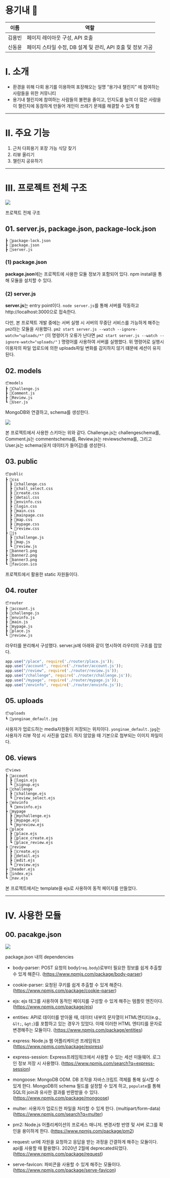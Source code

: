 # 용기내 🌱
|이름|역할|
|---|---|
|김용빈|페이지 레이아웃 구성, API 호출|
|신동윤|페이지 스타일 수정, DB 설계 및 관리, API 호출 및 정보 가공|


# Ⅰ. 소개
- 환경을 위해 다회 용기를 이용하여 포장해오는 일명 “용기내 챌린지” 에 참여하는 사람들을 위한 커뮤니티
- 용기내 챌린지에 참여하는 사람들의 불편을 줄이고, 인지도를 높여 더 많은 사람을 이 챌린지에 동참하게 만들어 개인이 쓰레기 문제를 해결할 수 있게 함

**********

# Ⅱ. 주요 기능
1. 근처 다회용기 포장 가능 식당 찾기
![]()
2. 리뷰 올리기
![]()
3. 챌린지 공유하기
![]()

**********

# Ⅲ. 프로젝트 전체 구조
![](https://images.velog.io/images/eastgloss0330/post/7ef894d1-bed8-443a-a83b-16c2f0c13d87/image.png)

프로젝트 전체 구조


## 01. server.js, package.json, package-lock.json
```
┣ 📜package-lock.json
┣ 📜package.json
┣ 📜server.js
```
### (1) package.json

**package.json**에는 프로젝트에 사용한 모듈 정보가 포함되어 있다. npm install을 통해 모듈을 설치할 수 있다.

### (2) server.js
**server.js**는 entry point이다. ```node server.js```를 통해 서버를 작동하고 http://localhost:3000으로 접속한다. 

다만, 본 프로젝트 개발 중에는 서버 실행 시 서버의 무중단 서비스를 가능하게 해주는 ```pm2```라는 모듈을 사용했다. ```pm2 start server.js --watch --ignore-watch="uploads/*"``` (이 명령어가 오류가 난다면 ```pm2 start server.js --watch --ignore-watch="uploads/"``` ) 명령어를 사용하여 서버를 실행했다. 위 명령어로 실행시 이용자의 파일 업로드에 의한 uploads파일 변화를 감지하지 않기 떄문에 세션이 유지된다.


## 02. models
```
📦models
┣ 📜Challenge.js
┣ 📜Comment.js
┣ 📜Review.js
┗ 📜User.js
```
MongoDB와 연결하고, schema를 생성한다.


![](https://images.velog.io/images/eastgloss0330/post/85e9e7fc-62f7-45e4-9b9e-a68559da1ebb/image.png)

본 프로젝트에서 사용한 스키마는 위와 같다. Challenge.js는 challengeschema를, Comment.js는 commentschema를, Review.js는 reviewschema를, 그리고 User.js는 schema(유저 데이터가 들어감)를 생성한다.

## 03. public
```
📦public
┣ 📂css
┃ ┣ 📜challenge.css
┃ ┣ 📜chall_select.css
┃ ┣ 📜create.css
┃ ┣ 📜detail.css
┃ ┣ 📜envinfo.css
┃ ┣ 📜login.css
┃ ┣ 📜main.css
┃ ┣ 📜mainpage.css
┃ ┣ 📜map.css
┃ ┣ 📜mypage.css
┃ ┗ 📜review.css
┣ 📂js
┃ ┣ 📜challenge.js
┃ ┣ 📜map.js
┃ ┗ 📜review.js
┣ 📜banner1.png
┣ 📜banner2.png
┣ 📜banner3.png
┗ 📜favicon.ico
```

프로젝트에서 활용한 static 자원들이다.

## 04. router
```
📦router
┣ 📜account.js
┣ 📜challenge.js
┣ 📜envinfo.js
┣ 📜main.js
┣ 📜mypage.js
┣ 📜place.js
┗ 📜review.js
```

라우터를 분리해서 구성했다. server.js에 아래와 같이 명시하여 라우터의 구조를 잡았다.
```javascript
app.use("/place", require('./router/place.js'));
app.use("/account", require('./router/account.js'));
app.use("/review", require('./router/review.js'));
app.use("/challenge", require('./router/challenge.js'));
app.use("/mypage", require('./router/mypage.js'));
app.use("/envinfo", require('./router/envinfo.js'));
```

## 05. uploads
```
📦uploads
┗ 📜yonginae_default.jpg
```

사용자가 업로드하는 media자원들이 저장되는 위치이다. ```yonginae_default.jpg```는 사용자가 리뷰 작성 시 사진을 업로드 하지 않았을 때 기본으로 첨부되는 이미지 파일이다.

## 06. views
```
📦views
┣ 📂account
┃ ┣ 📜login.ejs
┃ ┗ 📜signup.ejs
┣ 📂challenge
┃ ┣ 📜challenge.ejs
┃ ┗ 📜review_select.ejs
┣ 📂envinfo
┃ ┗ 📜envinfo.ejs
┣ 📂mypage
┃ ┣ 📜mychallenge.ejs
┃ ┣ 📜mypage.ejs
┃ ┗ 📜myreview.ejs
┣ 📂place
┃ ┣ 📜place.ejs
┃ ┣ 📜place_create.ejs
┃ ┗ 📜place_review.ejs
┣ 📂review
┃ ┣ 📜create.ejs
┃ ┣ 📜detail.ejs
┃ ┣ 📜edit.ejs
┃ ┗ 📜review.ejs
┣ 📜header.ejs
┣ 📜index.ejs
┗ 📜nav.ejs
```

본 프로젝트에서는 template을 ejs로 사용하여 동적 페이지를 만들었다.

**********

# Ⅳ. 사용한 모듈
## 00. pacakge.json
![](https://images.velog.io/images/eastgloss0330/post/d0b6808e-4bd7-4894-a954-6213f1ced5e9/image.png)

package.json 내의 dependencies

* body-parser: POST 요청의 body(```req.body```)로부터 필요한 정보를 쉽게 추출할 수 있게 해준다.
(https://www.npmjs.com/package/body-parser)

* cookie-parser: 요청된 쿠키를 쉽게 추출할 수 있게 해준다.
(https://www.npmjs.com/package/cookie-parser)

* ejs: ejs 태그를 사용하여 동적인 페이지를 구성할 수 있게 해주는 템플릿 엔진이다.
(https://www.npmjs.com/package/ejs)

* entities: API로 데이터를 받아올 때, 데이터 내부의 문자열이 HTML엔티티(e.g., ```&lt;```, ```&gt;```)를 포함하고 있는 경우가 있었다. 이때 이러한 HTML 엔티티를 문자로 변경해주는 모듈이다.
(https://www.npmjs.com/package/entities)

* express: Node.js 웹 어플리케이션 프레임워크
(https://www.npmjs.com/package/express)

* express-session: Express프레임워크에서 사용할 수 있는 세션 미들웨어. 로그인 정보 저장 시 사용했다.
(https://www.npmjs.com/search?q=express-session)

* mongoose: MongoDB ODM. DB 조작을 자바스크립트 객체를 통해 실시할 수 있게 한다. MongoDB의 schema 필드를 설정할 수 있게 하고, ```populate```를 통해 SQL의 join과 유사한 결과를 반환받을 수 있다. 
(https://www.npmjs.com/package/mongoose)

* multer: 사용자가 업로드한 파일을 처리할 수 있게 한다. (multipart/form-data)
(https://www.npmjs.com/search?q=multer)

* pm2: Node.js 어플리케이션의 프로세스 매니저. 변경사항 반영 및 서버 로그를 확인을 용이하게 한다. 
(https://www.npmjs.com/package/pm2)

* request: url에 자원을 요청하고 응답을 받는 과정을 간결하게 해주는 모듈이다. api를 사용할 때 활용했다. 2020년 2월에 deprecated되었다.
(https://www.npmjs.com/package/request)

* serve-favicon: 파비콘을 사용할 수 있게 해주는 모듈이다.
(https://www.npmjs.com/package/serve-favicon)


